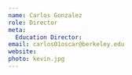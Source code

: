 ```yaml
---
name: Carlos Gonzalez
role: Director
meta:
  Education Director: 
email: carlos01oscar@berkeley.edu
website: 
photo: kevin.jpg
---
```


